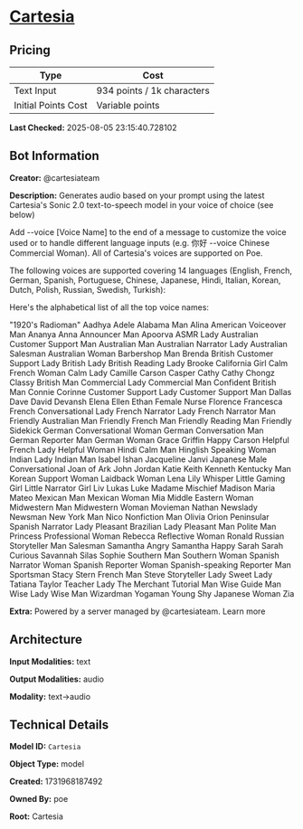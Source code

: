 # [Cartesia](https://poe.com/Cartesia)

## Pricing

| Type | Cost |
|------|------|
| Text Input | 934 points / 1k characters |
| Initial Points Cost | Variable points |

**Last Checked:** 2025-08-05 23:15:40.728102


## Bot Information

**Creator:** @cartesiateam

**Description:** Generates audio based on your prompt using the latest Cartesia's Sonic 2.0 text-to-speech model in your voice of choice (see below)

Add --voice [Voice Name] to the end of a message to customize the voice used or to handle different language inputs (e.g. 你好 --voice Chinese Commercial Woman). All of Cartesia's voices are supported on Poe. 

The following voices are supported covering 14 languages (English, French, German, Spanish, Portuguese, Chinese, Japanese, Hindi, Italian, Korean, Dutch, Polish, Russian, Swedish, Turkish):


Here's the alphabetical list of all the top voice names:

"1920's Radioman"
Aadhya
Adele
Alabama Man
Alina
American Voiceover Man
Ananya
Anna
Announcer Man
Apoorva
ASMR Lady
Australian Customer Support Man
Australian Man
Australian Narrator Lady
Australian Salesman
Australian Woman
Barbershop Man
Brenda
British Customer Support Lady
British Lady
British Reading Lady
Brooke
California Girl
Calm French Woman
Calm Lady
Camille
Carson
Casper
Cathy
Cathy
Chongz
Classy British Man
Commercial Lady
Commercial Man
Confident British Man
Connie
Corinne
Customer Support Lady
Customer Support Man
Dallas
Dave
David
Devansh
Elena
Ellen
Ethan
Female Nurse
Florence
Francesca
French Conversational Lady
French Narrator Lady
French Narrator Man
Friendly Australian Man
Friendly French Man
Friendly Reading Man
Friendly Sidekick
German Conversational Woman
German Conversation Man
German Reporter Man
German Woman
Grace
Griffin
Happy Carson
Helpful French Lady
Helpful Woman
Hindi Calm Man
Hinglish Speaking Woman
Indian Lady
Indian Man
Isabel
Ishan
Jacqueline
Janvi
Japanese Male Conversational
Joan of Ark
John
Jordan
Katie
Keith
Kenneth
Kentucky Man
Korean Support Woman
Laidback Woman
Lena
Lily Whisper
Little Gaming Girl
Little Narrator Girl
Liv
Lukas
Luke
Madame Mischief
Madison
Maria
Mateo
Mexican Man
Mexican Woman
Mia
Middle Eastern Woman
Midwestern Man
Midwestern Woman
Movieman
Nathan
Newslady
Newsman
New York Man
Nico
Nonfiction Man
Olivia
Orion
Peninsular Spanish Narrator Lady
Pleasant Brazilian Lady
Pleasant Man
Polite Man
Princess
Professional Woman
Rebecca
Reflective Woman
Ronald
Russian Storyteller Man
Salesman
Samantha Angry
Samantha Happy
Sarah
Sarah Curious
Savannah
Silas
Sophie
Southern Man
Southern Woman
Spanish Narrator Woman
Spanish Reporter Woman
Spanish-speaking Reporter Man
Sportsman
Stacy
Stern French Man
Steve
Storyteller Lady
Sweet Lady
Tatiana
Taylor
Teacher Lady
The Merchant
Tutorial Man
Wise Guide Man
Wise Lady
Wise Man
Wizardman
Yogaman
Young Shy Japanese Woman
Zia

**Extra:** Powered by a server managed by @cartesiateam. Learn more


## Architecture

**Input Modalities:** text

**Output Modalities:** audio

**Modality:** text->audio


## Technical Details

**Model ID:** `Cartesia`

**Object Type:** model

**Created:** 1731968187492

**Owned By:** poe

**Root:** Cartesia
